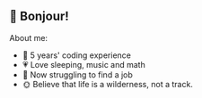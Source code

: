 ## 🍺 Bonjour!

About me:

- 🔧 5 years' coding experience
- 💗 Love sleeping, music and math
- 🎯 Now struggling to find a job
- 🌞 Believe that life is a wilderness, not a track. 

